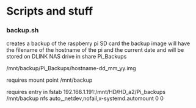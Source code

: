 # Scripts and stuff

### backup.sh
  creates a backup of the raspberry pi SD card
  the backup image will have the filename of the hostname of the pi and the current date and will be stored on DLINK NAS drive
  in share Pi_Backups
  
  /mnt/backup/Pi_Backups/hostname-dd_mm_yy.img
    
  requires mount point /mnt/backup
  
  requires entry in fstab
  192.168.1.191:/mnt/HD/HD_a2/Pi_backups /mnt/backup nfs auto,_netdev,nofail,x-systemd.automount 0 0
  
  
